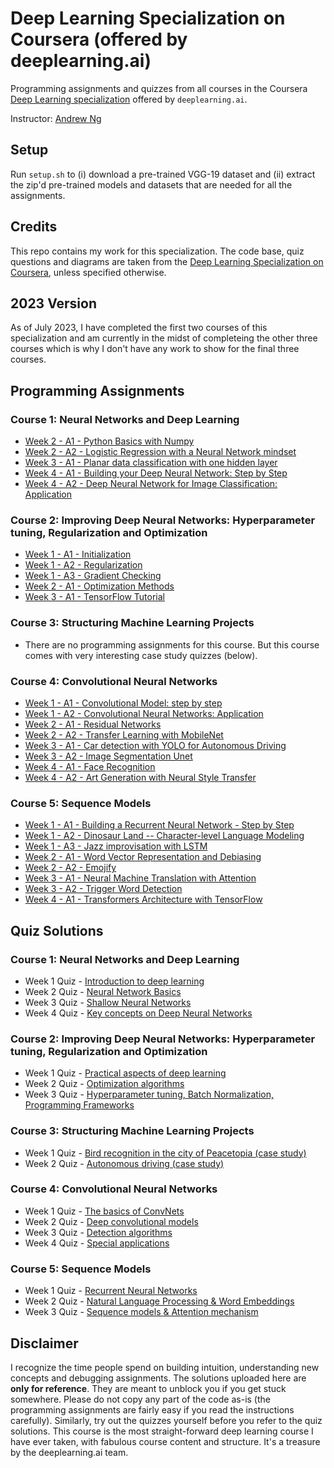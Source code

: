 # Deep Learning Specialization on Coursera (offered by deeplearning.ai)

Programming assignments and quizzes from all courses in the Coursera [Deep Learning specialization](https://www.coursera.org/specializations/deep-learning) offered by `deeplearning.ai`.

Instructor: [Andrew Ng](http://www.andrewng.org/)

## Setup

Run ```setup.sh``` to (i) download a pre-trained VGG-19 dataset and (ii) extract the zip'd pre-trained models and datasets that are needed for all the assignments.

## Credits

This repo contains my work for this specialization. The code base, quiz questions and diagrams are taken from the [Deep Learning Specialization on Coursera](https://www.coursera.org/specializations/deep-learning), unless specified otherwise.

## 2023 Version

As of July 2023, I have completed the first two courses of this specialization and am currently in the midst of completeing the other three courses which is why I don't have any work to show for the final three courses.

## Programming Assignments

### Course 1: Neural Networks and Deep Learning

  - [Week 2 - A1 - Python Basics with Numpy](https://nbviewer.org/github/rowanArora/Deep_Learning_Specialization_DeepLearning.AI_Coursera/blob/main/Course%201%20-%20Neural%20Networks%20and%20Deep%20Learning/Week%202/W2A1/Python_Basics_with_Numpy.ipynb)
  - [Week 2 - A2 - Logistic Regression with a Neural Network mindset](https://nbviewer.org/github/rowanArora/Deep_Learning_Specialization_DeepLearning.AI_Coursera/blob/main/Course%201%20-%20Neural%20Networks%20and%20Deep%20Learning/Week%202/W2A2/Logistic_Regression_with_a_Neural_Network_mindset.ipynb)
  - [Week 3 - A1 - Planar data classification with one hidden layer](https://nbviewer.org/github/rowanArora/Deep_Learning_Specialization_DeepLearning.AI_Coursera/blob/main/Course%201%20-%20Neural%20Networks%20and%20Deep%20Learning/Week%203/W3A1/Planar_data_classification_with_one_hidden_layer_2023_07_17_01_06_35.ipynb)
  - [Week 4 - A1 - Building your Deep Neural Network: Step by Step](https://nbviewer.org/github/rowanArora/Deep_Learning_Specialization_DeepLearning.AI_Coursera/blob/main/Course%201%20-%20Neural%20Networks%20and%20Deep%20Learning/Week%204/W4A1/Building_your_Deep_Neural_Network_Step_by_Step.ipynb)
  - [Week 4 - A2 - Deep Neural Network for Image Classification: Application](https://nbviewer.org/github/rowanArora/Deep_Learning_Specialization_DeepLearning.AI_Coursera/blob/main/Course%201%20-%20Neural%20Networks%20and%20Deep%20Learning/Week%204/W4A2/Deep%20Neural%20Network%20-%20Application.ipynb)

### Course 2: Improving Deep Neural Networks: Hyperparameter tuning, Regularization and Optimization

  - [Week 1 - A1 - Initialization](https://nbviewer.org/github/rowanArora/Deep_Learning_Specialization_DeepLearning.AI_Coursera/blob/main/Course%202%20-%20Improving%20Deep%20Neural%20Networks%3A%20Hyperparameter%20Tuning%2C%20Regularization%20and%20Optimization/Week%201/W1A1/Initialization.ipynb)
  - [Week 1 - A2 - Regularization](https://nbviewer.org/github/rowanArora/Deep_Learning_Specialization_DeepLearning.AI_Coursera/blob/main/Course%202%20-%20Improving%20Deep%20Neural%20Networks%3A%20Hyperparameter%20Tuning%2C%20Regularization%20and%20Optimization/Week%201/W1A2/Regularization.ipynb)
  - [Week 1 - A3 - Gradient Checking](https://nbviewer.org/github/rowanArora/Deep_Learning_Specialization_DeepLearning.AI_Coursera/blob/main/Course%202%20-%20Improving%20Deep%20Neural%20Networks%3A%20Hyperparameter%20Tuning%2C%20Regularization%20and%20Optimization/Week%201/W1A3/Gradient_Checking.ipynb)
  - [Week 2 - A1 - Optimization Methods](https://nbviewer.org/github/rowanArora/Deep_Learning_Specialization_DeepLearning.AI_Coursera/blob/main/Course%202%20-%20Improving%20Deep%20Neural%20Networks%3A%20Hyperparameter%20Tuning%2C%20Regularization%20and%20Optimization/Week%202/W2A1/Optimization_methods.ipynb)
  - [Week 3 - A1 - TensorFlow Tutorial](https://nbviewer.org/github/rowanArora/Deep_Learning_Specialization_DeepLearning.AI_Coursera/blob/main/Course%202%20-%20Improving%20Deep%20Neural%20Networks%3A%20Hyperparameter%20Tuning%2C%20Regularization%20and%20Optimization/Week%203/W3A1/Tensorflow_introduction.ipynb)

### Course 3: Structuring Machine Learning Projects

  - There are no programming assignments for this course. But this course comes with very interesting case study quizzes (below).
  
### Course 4: Convolutional Neural Networks

  - [Week 1 - A1 - Convolutional Model: step by step](https://nbviewer.org/github/rowanArora/Deep_Learning_Specialization_DeepLearning.AI_Coursera/blob/main/Course%204%20-%20Convulational%20Neural%20Networks/Week%201/W1A1/Convolution_model_Step_by_Step_v1.ipynb)
  - [Week 1 - A2 - Convolutional Neural Networks: Application](https://nbviewer.org/github/rowanArora/Deep_Learning_Specialization_DeepLearning.AI_Coursera/blob/main/Course%204%20-%20Convulational%20Neural%20Networks/Week%201/W1A2/Convolution_model_Application.ipynb)
  - [Week 2 - A1 - Residual Networks](https://nbviewer.org/github/rowanArora/Deep_Learning_Specialization_DeepLearning.AI_Coursera/blob/main/Course%204%20-%20Convulational%20Neural%20Networks/Week%202/W2A1/Residual_Networks.ipynb)
  - [Week 2 - A2 - Transfer Learning with MobileNet](https://nbviewer.org/github/rowanArora/Deep_Learning_Specialization_DeepLearning.AI_Coursera/blob/main/Course%204%20-%20Convulational%20Neural%20Networks/Week%202/W2A2/Transfer_learning_with_MobileNet_v1.ipynb)
  - [Week 3 - A1 - Car detection with YOLO for Autonomous Driving](https://nbviewer.org/github/rowanArora/Deep_Learning_Specialization_DeepLearning.AI_Coursera/blob/main/Course%204%20-%20Convulational%20Neural%20Networks/Week%203/W3A1/Autonomous_driving_application_Car_detection.ipynb)
  - [Week 3 - A2 - Image Segmentation Unet](https://nbviewer.org/github/rowanArora/Deep_Learning_Specialization_DeepLearning.AI_Coursera/blob/main/Course%204%20-%20Convulational%20Neural%20Networks/Week%203/W3A2/Image_segmentation_Unet_v2.ipynb)
  - [Week 4 - A1 - Face Recognition](https://nbviewer.org/github/rowanArora/Deep_Learning_Specialization_DeepLearning.AI_Coursera/blob/main/Course%204%20-%20Convulational%20Neural%20Networks/Week%204/W4A1/Face_Recognition.ipynb)
  - [Week 4 - A2 - Art Generation with Neural Style Transfer](https://nbviewer.org/github/rowanArora/Deep_Learning_Specialization_DeepLearning.AI_Coursera/blob/main/Course%204%20-%20Convulational%20Neural%20Networks/Week%204/W4A2/Art_Generation_with_Neural_Style_Transfer.ipynb)
  
### Course 5: Sequence Models

  - [Week 1 - A1 - Building a Recurrent Neural Network - Step by Step]()
  - [Week 1 - A2 - Dinosaur Land -- Character-level Language Modeling]()
  - [Week 1 - A3 - Jazz improvisation with LSTM]()  
  - [Week 2 - A1 - Word Vector Representation and Debiasing]()
  - [Week 2 - A2 - Emojify]()
  - [Week 3 - A1 - Neural Machine Translation with Attention]()  
  - [Week 3 - A2 - Trigger Word Detection]()
  - [Week 4 - A1 - Transformers Architecture with TensorFlow]()
  
## Quiz Solutions

### Course 1: Neural Networks and Deep Learning

  - Week 1 Quiz - [Introduction to deep learning](https://github.com/rowanArora/Deep_Learning_Specialization_DeepLearning.AI_Coursera/blob/main/Course%201%20-%20Neural%20Networks%20and%20Deep%20Learning/Week%201/Week%201%20Quiz%20-%20Introduction%20to%20Deep%20Learning.pdf)
  - Week 2 Quiz - [Neural Network Basics](https://github.com/rowanArora/Deep_Learning_Specialization_DeepLearning.AI_Coursera/blob/main/Course%201%20-%20Neural%20Networks%20and%20Deep%20Learning/Week%202/Week%202%20Quiz%20-%20Neural%20Network%20Basics.pdf)
  - Week 3 Quiz - [Shallow Neural Networks](https://github.com/rowanArora/Deep_Learning_Specialization_DeepLearning.AI_Coursera/blob/main/Course%201%20-%20Neural%20Networks%20and%20Deep%20Learning/Week%203/Week%203%20Quiz%20-%20Shallow%20Neural%20Networks.pdf)
  - Week 4 Quiz - [Key concepts on Deep Neural Networks](https://github.com/rowanArora/Deep_Learning_Specialization_DeepLearning.AI_Coursera/blob/main/Course%201%20-%20Neural%20Networks%20and%20Deep%20Learning/Week%204/Week%204%20Quiz%20-%20Key%20Concepts%20on%20Deep%20Neural%20Networks.pdf)

### Course 2: Improving Deep Neural Networks: Hyperparameter tuning, Regularization and Optimization

  - Week 1 Quiz - [Practical aspects of deep learning](https://github.com/rowanArora/Deep_Learning_Specialization_DeepLearning.AI_Coursera/blob/main/Course%202%20-%20Improving%20Deep%20Neural%20Networks%3A%20Hyperparameter%20Tuning%2C%20Regularization%20and%20Optimization/Week%201/Week%201%20Quiz%20-%20Practical%20Aspects%20of%20Deep%20Learning.pdf)
  - Week 2 Quiz - [Optimization algorithms](https://github.com/rowanArora/Deep_Learning_Specialization_DeepLearning.AI_Coursera/blob/main/Course%202%20-%20Improving%20Deep%20Neural%20Networks%3A%20Hyperparameter%20Tuning%2C%20Regularization%20and%20Optimization/Week%202/Week%202%20Quiz%20-%20Optimization%20Algorithms.pdf)
  - Week 3 Quiz - [Hyperparameter tuning, Batch Normalization, Programming Frameworks](https://github.com/rowanArora/Deep_Learning_Specialization_DeepLearning.AI_Coursera/blob/main/Course%202%20-%20Improving%20Deep%20Neural%20Networks%3A%20Hyperparameter%20Tuning%2C%20Regularization%20and%20Optimization/Week%203/Week%203%20Quiz%20-%20Hyperparameter%20tuning%2C%20Batch%20Normalization%2C%20Programming%20Frameworks.pdf)
  
### Course 3: Structuring Machine Learning Projects

  - Week 1 Quiz - [Bird recognition in the city of Peacetopia (case study)](https://github.com/rowanArora/Deep_Learning_Specialization_DeepLearning.AI_Coursera/blob/main/Course%203%20-%20Structuring%20Machine%20Learning%20Projects/Week%201%20Quiz%20-%20Bird%20Recognition%20in%20the%20City%20of%20Peacetopia%20(Case%20Study).pdf)
  - Week 2 Quiz - [Autonomous driving (case study)](https://github.com/rowanArora/Deep_Learning_Specialization_DeepLearning.AI_Coursera/blob/main/Course%203%20-%20Structuring%20Machine%20Learning%20Projects/Week%202%20Quiz%20-%20Autonomous%20Driving%20(Case%20Study).pdf)

### Course 4: Convolutional Neural Networks

  - Week 1 Quiz - [The basics of ConvNets](https://github.com/rowanArora/Deep_Learning_Specialization_DeepLearning.AI_Coursera/blob/main/Course%204%20-%20Convulational%20Neural%20Networks/Week%201/Quiz%201%20-%20The%20Basics%20of%20ConvNets.pdf)
  - Week 2 Quiz - [Deep convolutional models](https://github.com/rowanArora/Deep_Learning_Specialization_DeepLearning.AI_Coursera/blob/main/Course%204%20-%20Convulational%20Neural%20Networks/Week%202/Quiz%201%20-%20Deep%20Convolutional%20Models.pdf)
  - Week 3 Quiz - [Detection algorithms](https://github.com/rowanArora/Deep_Learning_Specialization_DeepLearning.AI_Coursera/blob/main/Course%204%20-%20Convulational%20Neural%20Networks/Week%203/Quiz%201%20-%20Detection%20Algorithms.pdf)
  - Week 4 Quiz - [Special applications](https://github.com/rowanArora/Deep_Learning_Specialization_DeepLearning.AI_Coursera/blob/main/Course%204%20-%20Convulational%20Neural%20Networks/Week%204/Quiz%201%20-%20Special%20Applications%20(Face%20Recognition%20%26%20Neural%20Style%20Transfer).pdf)

### Course 5: Sequence Models

  - Week 1 Quiz - [Recurrent Neural Networks]()
  - Week 2 Quiz - [Natural Language Processing & Word Embeddings]()
  - Week 3 Quiz - [Sequence models & Attention mechanism]()

## Disclaimer

I recognize the time people spend on building intuition, understanding new concepts and debugging assignments. The solutions uploaded here are **only for reference**. They are meant to unblock you if you get stuck somewhere. Please do not copy any part of the code as-is (the programming assignments are fairly easy if you read the instructions carefully). Similarly, try out the quizzes yourself before you refer to the quiz solutions. This course is the most straight-forward deep learning course I have ever taken, with fabulous course content and structure. It's a treasure by the deeplearning.ai team.
